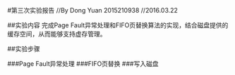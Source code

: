 #第三次实验报告
//By Dong Yuan 2015210938
//2016.03.22

##实验内容
完成Page Fault异常处理和FIFO页替换算法的实现，结合磁盘提供的缓存空间，从而能够支持虚存管理。

##实验步骤

###Page Fault异常处理
###FIFO页替换
###写入磁盘